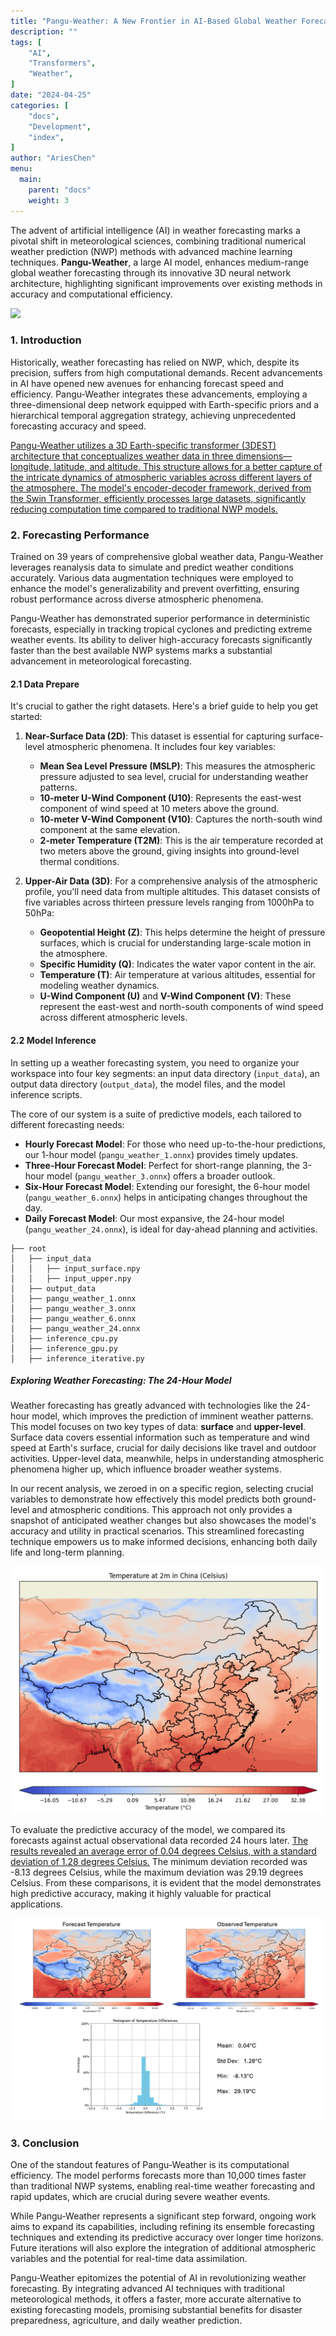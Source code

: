 ```yaml
---
title: "Pangu-Weather: A New Frontier in AI-Based Global Weather Forecasting"
description: ""
tags: [
    "AI",
    "Transformers",
    "Weather",
]
date: "2024-04-25"
categories: [
    "docs",
    "Development",
    "index",
]
author: "AriesChen"
menu:
  main:
    parent: "docs"
    weight: 3
---
```


The advent of artificial intelligence (AI) in weather forecasting marks a pivotal shift in meteorological sciences, combining traditional numerical weather prediction (NWP) methods with advanced machine learning techniques. **Pangu-Weather**, a large AI model, enhances medium-range global weather forecasting through its innovative 3D neural network architecture, highlighting significant improvements over existing methods in accuracy and computational efficiency.

![](https://raw.githubusercontent.com/AriesChen-UPC/AriesChen-UPC/main/Blog/DALL%C2%B7E%202024-04-24%2014.56.24%20-%20A%20conceptual%20visualization%20of%20Pangu-Weather%2C%20an%20advanced%20AI%20model%20for%20weather%20forecasting%2C%20showcasing%20its%203D%20neural%20network%20architecture.%20The%20image%20de.webp)

### 1. Introduction

Historically, weather forecasting has relied on NWP, which, despite its precision, suffers from high computational demands. Recent advancements in AI have opened new avenues for enhancing forecast speed and efficiency. Pangu-Weather integrates these advancements, employing a three-dimensional deep network equipped with Earth-specific priors and a hierarchical temporal aggregation strategy, achieving unprecedented forecasting accuracy and speed.

<u>Pangu-Weather utilizes a 3D Earth-specific transformer (3DEST) architecture that conceptualizes weather data in three dimensions—longitude, latitude, and altitude. This structure allows for a better capture of the intricate dynamics of atmospheric variables across different layers of the atmosphere. The model's encoder-decoder framework, derived from the Swin Transformer, efficiently processes large datasets, significantly reducing computation time compared to traditional NWP models.</u>

### 2. Forecasting Performance

Trained on 39 years of comprehensive global weather data, Pangu-Weather leverages reanalysis data to simulate and predict weather conditions accurately. Various data augmentation techniques were employed to enhance the model's generalizability and prevent overfitting, ensuring robust performance across diverse atmospheric phenomena.

Pangu-Weather has demonstrated superior performance in deterministic forecasts, especially in tracking tropical cyclones and predicting extreme weather events. Its ability to deliver high-accuracy forecasts significantly faster than the best available NWP systems marks a substantial advancement in meteorological forecasting.

#### 2.1 Data Prepare

It's crucial to gather the right datasets. Here's a brief guide to help you get started:

1. **Near-Surface Data (2D)**:
   This dataset is essential for capturing surface-level atmospheric phenomena. It includes four key variables:
   - **Mean Sea Level Pressure (MSLP)**: This measures the atmospheric pressure adjusted to sea level, crucial for understanding weather patterns.
   - **10-meter U-Wind Component (U10)**: Represents the east-west component of wind speed at 10 meters above the ground.
   - **10-meter V-Wind Component (V10)**: Captures the north-south wind component at the same elevation.
   - **2-meter Temperature (T2M)**: This is the air temperature recorded at two meters above the ground, giving insights into ground-level thermal conditions.

2. **Upper-Air Data (3D)**:
   For a comprehensive analysis of the atmospheric profile, you'll need data from multiple altitudes. This dataset consists of five variables across thirteen pressure levels ranging from 1000hPa to 50hPa:
   - **Geopotential Height (Z)**: This helps determine the height of pressure surfaces, which is crucial for understanding large-scale motion in the atmosphere.
   - **Specific Humidity (Q)**: Indicates the water vapor content in the air.
   - **Temperature (T)**: Air temperature at various altitudes, essential for modeling weather dynamics.
   - **U-Wind Component (U)** and **V-Wind Component (V)**: These represent the east-west and north-south components of wind speed across different atmospheric levels.

#### 2.2 Model Inference

In setting up a weather forecasting system, you need to organize your workspace into four key segments: an input data directory (`input_data`), an output data directory (`output_data`), the model files, and the model inference scripts.

The core of our system is a suite of predictive models, each tailored to different forecasting needs:

- **Hourly Forecast Model**: For those who need up-to-the-hour predictions, our 1-hour model (`pangu_weather_1.onnx`) provides timely updates.
- **Three-Hour Forecast Model**: Perfect for short-range planning, the 3-hour model (`pangu_weather_3.onnx`) offers a broader outlook.
- **Six-Hour Forecast Model**: Extending our foresight, the 6-hour model (`pangu_weather_6.onnx`) helps in anticipating changes throughout the day.
- **Daily Forecast Model**: Our most expansive, the 24-hour model (`pangu_weather_24.onnx`), is ideal for day-ahead planning and activities.

```
├── root
│   ├── input_data
│   │   ├── input_surface.npy
│   │   ├── input_upper.npy
│   ├── output_data
│   ├── pangu_weather_1.onnx
│   ├── pangu_weather_3.onnx
│   ├── pangu_weather_6.onnx
│   ├── pangu_weather_24.onnx
│   ├── inference_cpu.py
│   ├── inference_gpu.py
│   ├── inference_iterative.py
```

##### Exploring Weather Forecasting: The 24-Hour Model

Weather forecasting has greatly advanced with technologies like the 24-hour model, which improves the prediction of imminent weather patterns. This model focuses on two key types of data: **surface** and **upper-level**. Surface data covers essential information such as temperature and wind speed at Earth's surface, crucial for daily decisions like travel and outdoor activities. Upper-level data, meanwhile, helps in understanding atmospheric phenomena higher up, which influence broader weather systems.

In our recent analysis, we zeroed in on a specific region, selecting crucial variables to demonstrate how effectively this model predicts both ground-level and atmospheric conditions. This approach not only provides a snapshot of anticipated weather changes but also showcases the model's accuracy and utility in practical scenarios. This streamlined forecasting technique empowers us to make informed decisions, enhancing both daily life and long-term planning.

![](https://github.com/AriesChen-UPC/AriesChen-UPC/blob/main/Blog/T2M.png?raw=true)

To evaluate the predictive accuracy of the model, we compared its forecasts against actual observational data recorded 24 hours later. <u>The results revealed an average error of 0.04 degrees Celsius, with a standard deviation of 1.28 degrees Celsius.</u> The minimum deviation recorded was -8.13 degrees Celsius, while the maximum deviation was 29.19 degrees Celsius. From these comparisons, it is evident that the model demonstrates high predictive accuracy, making it highly valuable for practical applications.

![](https://github.com/AriesChen-UPC/AriesChen-UPC/blob/main/Blog/CleanShot%202024-04-25%20at%2009.37.21@2x.png?raw=true)

### 3. Conclusion

One of the standout features of Pangu-Weather is its computational efficiency. The model performs forecasts more than 10,000 times faster than traditional NWP systems, enabling real-time weather forecasting and rapid updates, which are crucial during severe weather events.

While Pangu-Weather represents a significant step forward, ongoing work aims to expand its capabilities, including refining its ensemble forecasting techniques and extending its predictive accuracy over longer time horizons. Future iterations will also explore the integration of additional atmospheric variables and the potential for real-time data assimilation.

Pangu-Weather epitomizes the potential of AI in revolutionizing weather forecasting. By integrating advanced AI techniques with traditional meteorological methods, it offers a faster, more accurate alternative to existing forecasting models, promising substantial benefits for disaster preparedness, agriculture, and daily weather prediction.
